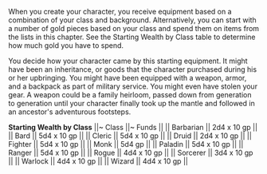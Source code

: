 When you create your character, you receive equipment based on a combination of your class and background. Alternatively, you can start with a number of gold pieces based on your class and spend them on items from the lists in this chapter. See the Starting Wealth by Class table to determine how much gold you have to spend.

You decide how your character came by this starting equipment. It might have been an inheritance, or goods that the character purchased during his or her upbringing. You might have been equipped with a weapon, armor, and a backpack as part of military service. You might even have stolen your gear. A weapon could be a family heirloom, passed down from generation to generation until your character finally took up the mantle and followed in an ancestor's adventurous footsteps.

**Starting Wealth by Class**
||~ Class ||~ Funds ||
|| Barbarian || 2d4 x 10 gp ||
|| Bard || 5d4 x 10 gp ||
|| Cleric || 5d4 x 10 gp ||
|| Druid || 2d4 x 10 gp ||
|| Fighter || 5d4 x 10 gp ||
|| Monk || 5d4 gp ||
|| Paladin || 5d4 x 10 gp ||
|| Ranger || 5d4 x 10 gp ||
|| Rogue || 4d4 x 10 gp ||
|| Sorcerer || 3d4 x 10 gp ||
|| Warlock || 4d4 x 10 gp ||
|| Wizard || 4d4 x 10 gp ||
